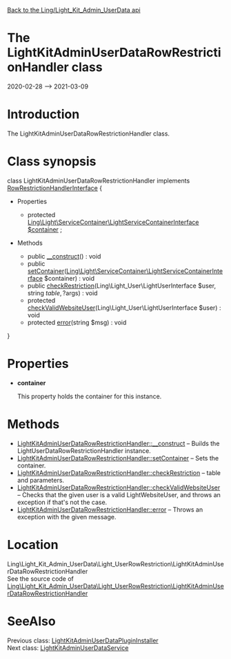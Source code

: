 [Back to the Ling/Light_Kit_Admin_UserData api](https://github.com/lingtalfi/Light_Kit_Admin_UserData/blob/master/doc/api/Ling/Light_Kit_Admin_UserData.md)



The LightKitAdminUserDataRowRestrictionHandler class
================
2020-02-28 --> 2021-03-09






Introduction
============

The LightKitAdminUserDataRowRestrictionHandler class.



Class synopsis
==============


class <span class="pl-k">LightKitAdminUserDataRowRestrictionHandler</span> implements [RowRestrictionHandlerInterface](https://github.com/lingtalfi/Light_UserRowRestriction/blob/master/doc/api/Ling/Light_UserRowRestriction/RowRestrictionHandler/RowRestrictionHandlerInterface.md) {

- Properties
    - protected [Ling\Light\ServiceContainer\LightServiceContainerInterface](https://github.com/lingtalfi/Light/blob/master/doc/api/Ling/Light/ServiceContainer/LightServiceContainerInterface.md) [$container](#property-container) ;

- Methods
    - public [__construct](https://github.com/lingtalfi/Light_Kit_Admin_UserData/blob/master/doc/api/Ling/Light_Kit_Admin_UserData/Light_UserRowRestriction/LightKitAdminUserDataRowRestrictionHandler/__construct.md)() : void
    - public [setContainer](https://github.com/lingtalfi/Light_Kit_Admin_UserData/blob/master/doc/api/Ling/Light_Kit_Admin_UserData/Light_UserRowRestriction/LightKitAdminUserDataRowRestrictionHandler/setContainer.md)([Ling\Light\ServiceContainer\LightServiceContainerInterface](https://github.com/lingtalfi/Light/blob/master/doc/api/Ling/Light/ServiceContainer/LightServiceContainerInterface.md) $container) : void
    - public [checkRestriction](https://github.com/lingtalfi/Light_Kit_Admin_UserData/blob/master/doc/api/Ling/Light_Kit_Admin_UserData/Light_UserRowRestriction/LightKitAdminUserDataRowRestrictionHandler/checkRestriction.md)(Ling\Light_User\LightUserInterface $user, string $table, ?$args) : void
    - protected [checkValidWebsiteUser](https://github.com/lingtalfi/Light_Kit_Admin_UserData/blob/master/doc/api/Ling/Light_Kit_Admin_UserData/Light_UserRowRestriction/LightKitAdminUserDataRowRestrictionHandler/checkValidWebsiteUser.md)(Ling\Light_User\LightUserInterface $user) : void
    - protected [error](https://github.com/lingtalfi/Light_Kit_Admin_UserData/blob/master/doc/api/Ling/Light_Kit_Admin_UserData/Light_UserRowRestriction/LightKitAdminUserDataRowRestrictionHandler/error.md)(string $msg) : void

}




Properties
=============

- <span id="property-container"><b>container</b></span>

    This property holds the container for this instance.
    
    



Methods
==============

- [LightKitAdminUserDataRowRestrictionHandler::__construct](https://github.com/lingtalfi/Light_Kit_Admin_UserData/blob/master/doc/api/Ling/Light_Kit_Admin_UserData/Light_UserRowRestriction/LightKitAdminUserDataRowRestrictionHandler/__construct.md) &ndash; Builds the LightUserDataRowRestrictionHandler instance.
- [LightKitAdminUserDataRowRestrictionHandler::setContainer](https://github.com/lingtalfi/Light_Kit_Admin_UserData/blob/master/doc/api/Ling/Light_Kit_Admin_UserData/Light_UserRowRestriction/LightKitAdminUserDataRowRestrictionHandler/setContainer.md) &ndash; Sets the container.
- [LightKitAdminUserDataRowRestrictionHandler::checkRestriction](https://github.com/lingtalfi/Light_Kit_Admin_UserData/blob/master/doc/api/Ling/Light_Kit_Admin_UserData/Light_UserRowRestriction/LightKitAdminUserDataRowRestrictionHandler/checkRestriction.md) &ndash; table and parameters.
- [LightKitAdminUserDataRowRestrictionHandler::checkValidWebsiteUser](https://github.com/lingtalfi/Light_Kit_Admin_UserData/blob/master/doc/api/Ling/Light_Kit_Admin_UserData/Light_UserRowRestriction/LightKitAdminUserDataRowRestrictionHandler/checkValidWebsiteUser.md) &ndash; Checks that the given user is a valid LightWebsiteUser, and throws an exception if that's not the case.
- [LightKitAdminUserDataRowRestrictionHandler::error](https://github.com/lingtalfi/Light_Kit_Admin_UserData/blob/master/doc/api/Ling/Light_Kit_Admin_UserData/Light_UserRowRestriction/LightKitAdminUserDataRowRestrictionHandler/error.md) &ndash; Throws an exception with the given message.





Location
=============
Ling\Light_Kit_Admin_UserData\Light_UserRowRestriction\LightKitAdminUserDataRowRestrictionHandler<br>
See the source code of [Ling\Light_Kit_Admin_UserData\Light_UserRowRestriction\LightKitAdminUserDataRowRestrictionHandler](https://github.com/lingtalfi/Light_Kit_Admin_UserData/blob/master/Light_UserRowRestriction/LightKitAdminUserDataRowRestrictionHandler.php)



SeeAlso
==============
Previous class: [LightKitAdminUserDataPluginInstaller](https://github.com/lingtalfi/Light_Kit_Admin_UserData/blob/master/doc/api/Ling/Light_Kit_Admin_UserData/Light_PluginInstaller/LightKitAdminUserDataPluginInstaller.md)<br>Next class: [LightKitAdminUserDataService](https://github.com/lingtalfi/Light_Kit_Admin_UserData/blob/master/doc/api/Ling/Light_Kit_Admin_UserData/Service/LightKitAdminUserDataService.md)<br>
